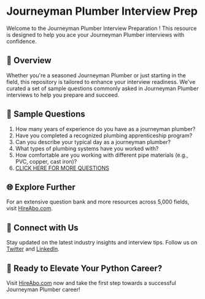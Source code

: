 # Journeyman Plumber Interview Prep

Welcome to the Journeyman Plumber Interview Preparation ! This resource is designed to help you ace your Journeyman Plumber interviews with confidence.

## 🚀 Overview

Whether you're a seasoned Journeyman Plumber or just starting in the field, this repository is tailored to enhance your interview readiness. We've curated a set of sample questions commonly asked in Journeyman Plumber interviews to help you prepare and succeed.

## 📝 Sample Questions

1. How many years of experience do you have as a journeyman plumber?
2. Have you completed a recognized plumbing apprenticeship program?
3. Can you describe your typical day as a journeyman plumber?
4. What types of plumbing systems have you worked with?
5. How comfortable are you working with different pipe materials (e.g., PVC, copper, cast iron)?
6. [CLICK HERE FOR MORE QUESTIONS](https://hireabo.com/job/12_0_1/Journeyman%20Plumber)

## 🌐 Explore Further

For an extensive question bank and more resources across 5,000 fields, visit [HireAbo.com](https://www.hireabo.com).

## 📱 Connect with Us

Stay updated on the latest industry insights and interview tips. Follow us on [Twitter](https://twitter.com/hireabo) and [LinkedIn](https://www.linkedin.com/in/hire-abo-3609972a8/).

## 🚀 Ready to Elevate Your Python Career?

Visit [HireAbo.com](https://www.hireabo.com) now and take the first step towards a successful Journeyman Plumber career!